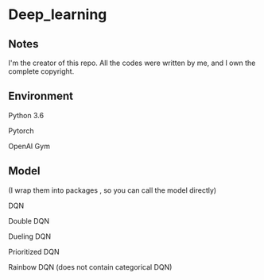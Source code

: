 # Deep_learning

## Notes
I'm the creator of this repo. All the codes were written by me, and I own the complete copyright.

## Environment
Python 3.6

Pytorch

OpenAI Gym

## Model
(I wrap them into packages , so you can call the model directly)

DQN

Double DQN

Dueling DQN

Prioritized DQN

Rainbow DQN (does not contain categorical DQN)
